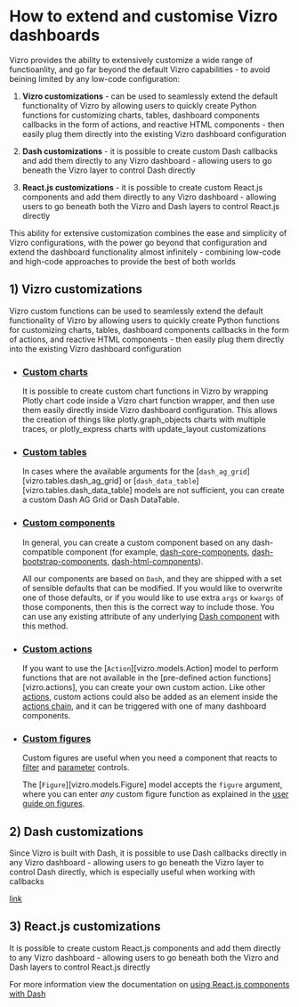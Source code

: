 # How to extend and customise Vizro dashboards

Vizro provides the ability to extensively customize a wide range of functioanlity,
and go far beyond the default Vizro capabilities - to avoid beining limited by any low-code configuration:

1) **Vizro customizations** - can be used to seamlessly extend the default functionality of Vizro
by allowing users to quickly create Python functions for customizing charts, tables, dashboard components
callbacks in the form of actions, and reactive HTML components - then easily plug them directly
into the existing Vizro dashboard configuration

   
2) **Dash customizations** - it is possible to create custom Dash callbacks and add them
directly to any Vizro dashboard - allowing users to go beneath the Vizro layer to control Dash directly


3) **React.js customizations** - it is possible to create custom React.js components and add them
directly to any Vizro dashboard - allowing users to go beneath both the Vizro and Dash layers to control React.js directly


This ability for extensive customization combines the ease and simplicity of Vizro configurations,
with the power go beyond that configuration and extend the dashboard functionality almost infinitely - 
combining low-code and high-code approaches to provide the best of both worlds


## 1) Vizro customizations

Vizro custom functions can be used to seamlessly extend the default functionality of Vizro
by allowing users to quickly create Python functions for customizing charts, tables, dashboard components
callbacks in the form of actions, and reactive HTML components - then easily plug them directly
into the existing Vizro dashboard configuration

- ### [Custom charts](custom-charts.md)

    It is possible to create custom chart functions in Vizro by wrapping Plotly chart code inside a
    Vizro chart function wrapper, and then use them easily directly inside Vizro dashboard configuration. 
    This allows the creation of things like plotly.graph_objects charts with multiple traces, or plotly_express
    charts with update_layout customizations

  
- ### [Custom tables](custom-tables.md)

    In cases where the available arguments for the [`dash_ag_grid`][vizro.tables.dash_ag_grid] or [`dash_data_table`][vizro.tables.dash_data_table] models are not sufficient,
    you can create a custom Dash AG Grid or Dash DataTable.


- ### [Custom components](custom-components.md)

    In general, you can create a custom component based on any dash-compatible component (for example, [dash-core-components](https://dash.plotly.com/dash-core-components),
    [dash-bootstrap-components](https://dash-bootstrap-components.opensource.faculty.ai/), [dash-html-components](https://github.com/plotly/dash/tree/dev/components/dash-html-components)).
    
    All our components are based on `Dash`, and they are shipped with a set of sensible defaults that can be modified. If you would like to overwrite one of those defaults,
    or if you would like to use extra `args` or `kwargs` of those components, then this is the correct way to include those. You can use any existing attribute of any underlying [Dash component](https://dash.plotly.com/#open-source-component-libraries) with this method.
    

- ### [Custom actions](custom-actions.md)

    If you want to use the [`Action`][vizro.models.Action] model to perform functions that are not available in the [pre-defined action functions][vizro.actions], you can create your own custom action.
    Like other [actions](actions.md), custom actions could also be added as an element inside the [actions chain](actions.md#chain-actions), and it can be triggered with one of many dashboard components.
    

- ### [Custom figures](custom-figures.md)

    Custom figures are useful when you need a component that reacts to
    [filter](filters.md) and [parameter](parameters.md) controls.
    
    The [`Figure`][vizro.models.Figure] model accepts the `figure` argument, where you can enter _any_ custom figure function
    as explained in the [user guide on figures](figure.md).


## 2) Dash customizations

Since Vizro is built with Dash, it is possible to use Dash callbacks directly in any Vizro dashboard - 
allowing users to go beneath the Vizro layer to control Dash directly,
which is especially useful when working with callbacks

[link]()


## 3) React.js customizations

It is possible to create custom React.js components and add them
directly to any Vizro dashboard - allowing users to go beneath both the Vizro and Dash layers to control React.js directly

For more information view the documentation on [using React.js components with Dash](https://dash.plotly.com/plugins)

